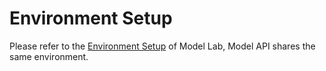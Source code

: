 # Environment Setup
Please refer to the [Environment Setup](../Model-Lab/Environment-Setup.md) of Model Lab, Model API shares the same environment.
